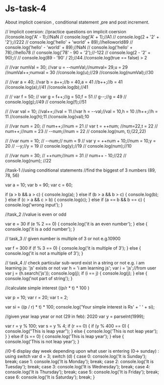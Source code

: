 # Js-task-4
About implicit coersion , conditional statement ,pre and post increment.


// Implicit coersion:
//practice questions on implicit coersion
//console.log('A' - 1);//NaN
// console.log('A' + 1);//A1
// console.log(2 + '2' + '2');//222
// console.log('hello' + 'world' + 89);//helloworld89
// console.log('hello' - 'world' + 89);//NaN
// console.log('hello' + 78);//hello78
// console.log('78' - 90 + '2');//-122
// console.log(2 - '2' + 90);//
// console.log(89 - '90' / 2);//44
//console.log(true == false) > 2 




//
//var numVal = 30;
//var u = --numVal;//numval= 29,u = 29
//numVal++;numval = 30
//console.log(u);//29
//console.log(numVal);//30

//
//var a = 40;
//var b = a++;//b = 40,a = 41
//b++;//b = 41
//console.log(a);//41
//console.log(b);//41

//
// var f = 50;
// var g = f++;//g = 50,f = 51
// g--;//g = 49
// console.log(g);//49
// console.log(f);//51

//
//var val = 10;
//val++;//val = 11
//var h = --val;//val = 10,h = 10
//h++;//h = 11
//console.log(h);11
//console.log(val);10

//
//var num = 20;
// num++;//num = 21
// var t = ++num; //num=22,t = 22
// num++;//num = 23
// --num;//num = 22
// console.log(num, t);(22,22)

//
//var num = 10;
// --num;// num = 9
// var y = ++num + 10;//num = 10,y = 20
// --y;//y = 19
// console.log(y);//19
// console.log(num);//10

//
//var num = 30;
// ++num;//num = 31
// num++ - 10;//22
// console.log(num); //22


//task-1
//using conditional statements
//find the biggest of 3 numbers (89, 78, 56)

var a = 10;
var b = 90;
var c = 60;

if (a > b && a > c) {
   console.log(a);
}
else if (b > a && b > c) {
   console.log(b);
}
else if (c > a && c > b) {
   console.log(c);
}
else if (a == b && b == c) {
   console.log('wrong input');
}


//task_2
//value is even or odd

var e = 30
if (e % 2 == 0) {
   console.log('it is an even number');
}
else {
   console.log('it is a odd number');
}

// task_3
// given number is multiple of 3 or not e.g.10900

var f = 300
if (f % 3 == 0) {
   console.log('it is multiple of 3');
}
else {
   console.log('it is not a multiple of 3');
}

// task_4
// check particular sub-word exist in a string or not e.g. i am learning js: 'js' exists or not
var h = 'i am learning js';
var i = 'js';//from user
var j = (h.search('js'));
console.log(j);
if (i == j) {
   console.log(j);
}
else {
   console.log('not part of string');
}


//calculate simple interest ((p/r * t) * 100 )

var p = 10;
var r = 20;
var t = 2;

var si = ((p / r) * t) * 100;
console.log('Your simple interest is Rs' + ' ' + si);

//given year leap year or not (29 in feb): 2020
var y = parseInt(1999);

var r = y % 100;
var s = y % 4;
if (r == 0) {
   if (y % 400 == 0) {
      console.log("This is leap year");
   }
   else {
      console.log('This is not leap year');
   }
}
else if (s == 0) {
   console.log('This is leap year');
}
else {
   console.log('This is not leap year');
}


//0-6 display day week depending upon what user is entering (0-> sunday) : using switch
var d = 3;
switch (d) {
   case 0:
      console.log('It is Sunday');
      break;
   case 1:
      console.log('It is Monday');
      break;
   case 2:
      console.log('It is Tuesday');
      break;
   case 3:
      console.log('It is Wednesday');
      break;
   case 4:
      console.log('It is Thursday');
      break;
   case 5:
      console.log('It is Friday');
      break;
   case 6:
      console.log('It is Saturday');
      break;
} 


